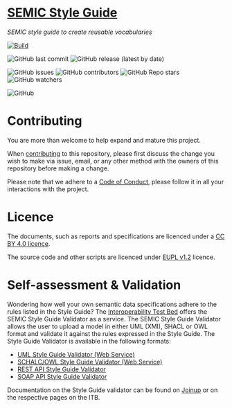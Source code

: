 # [SEMIC Style Guide](https://semiceu.github.io/style-guide/)
_SEMIC style guide to create reusable vocabularies_

[![Build](https://github.com/SEMICeu/style-guide/actions/workflows/main.yml/badge.svg)](https://github.com/SEMICeu/style-guide/actions/workflows/main.yml)

![GitHub last commit](https://img.shields.io/github/last-commit/semiceu/style-guide)
![GitHub release (latest by date)](https://img.shields.io/github/v/release/semiceu/style-guide)

![GitHub issues](https://img.shields.io/github/issues/semiceu/style-guide)
![GitHub contributors](https://img.shields.io/github/contributors-anon/semiceu/style-guide)
![GitHub Repo stars](https://img.shields.io/github/stars/semiceu/style-guide?style=social)
![GitHub watchers](https://img.shields.io/github/watchers/semiceu/style-guide?style=social)

![GitHub](https://img.shields.io/github/license/semiceu/style-guide)

[//]: # (# Note to the Editors)

[//]: # (The rule numbers and titles are fixed and shall undergo no changes other than spelling mistake fixes.)

# Contributing

You are more than welcome to help expand and mature this project. 

When [contributing](./CONTRIBUTING.md) to this repository, please first discuss the change you wish to make via issue, email, or any other method with the owners of this repository before making a change.

Please note that we adhere to a [Code of Conduct](./CODE_OF_CONDUCT.md), please follow it in all your interactions with the project.  

# Licence 

The documents, such as reports and specifications are licenced under a [CC BY 4.0 licence](https://creativecommons.org/licenses/by/4.0/deed.en).

The source code and other scripts are licenced under [EUPL v1.2](https://joinup.ec.europa.eu/collection/eupl/eupl-text-eupl-12) licence.

# Self-assessment & Validation

Wondering how well your own semantic data specifications adhere to the rules listed in the Style Guide? The [Interoperability Test Bed](https://joinup.ec.europa.eu/collection/interoperability-test-bed-repository/solution/interoperability-test-bed) offers the SEMIC Style Guide Validator as a service. The SEMIC Style Guide Validator allows the user to upload a model in either UML (XMI), SHACL or OWL format and validate it against the rules expressed in the Style Guide.
The Style Guide Validator is available in the following formats:
- [UML Style Guide Validator (Web Service)](https://www.itb.ec.europa.eu/model2owl/upload)
- [SCHALC/OWL Style Guide Validator (Web Service)](https://www.itb.ec.europa.eu/shacl/semicstyleguide/upload)
- [REST API Style Guide Validator](https://www.itb.ec.europa.eu/shacl/swagger-ui/index.html)
- [SOAP API Style Guide Validator](https://www.itb.ec.europa.eu/shacl/soap/semicstyleguide/validation?wsdl)

Documentation on the Style Guide validator can be found on [Joinup](https://joinup.ec.europa.eu/collection/interoperability-test-bed-repository/solution/interoperability-test-bed/news/new-semic-style-guide-validator-available) or on the respective pages on the ITB.
